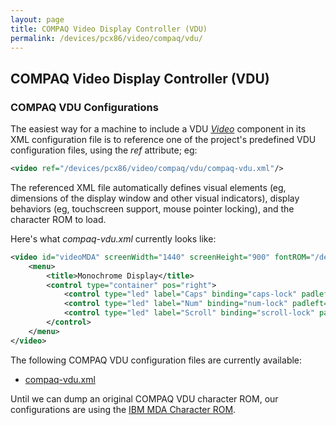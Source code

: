 ```yaml
---
layout: page
title: COMPAQ Video Display Controller (VDU)
permalink: /devices/pcx86/video/compaq/vdu/
---
```


COMPAQ Video Display Controller (VDU)
-------------------------------------

### COMPAQ VDU Configurations

The easiest way for a machine to include a VDU *[Video](/docs/pcx86/video/)* component in its XML configuration file
is to reference one of the project's predefined VDU configuration files, using the *ref* attribute; eg:

```xml
<video ref="/devices/pcx86/video/compaq/vdu/compaq-vdu.xml"/>
```

The referenced XML file automatically defines visual elements (eg, dimensions of the display window and other
visual indicators), display behaviors (eg, touchscreen support, mouse pointer locking), and the character ROM to load. 

Here's what *compaq-vdu.xml* currently looks like:

```xml
<video id="videoMDA" screenWidth="1440" screenHeight="900" fontROM="/devices/pcx86/video/ibm/mda/ibm-mda.json" pos="center" padding="8px">
    <menu>
        <title>Monochrome Display</title>
        <control type="container" pos="right">
            <control type="led" label="Caps" binding="caps-lock" padleft="8px"/>
            <control type="led" label="Num" binding="num-lock" padleft="8px"/>
            <control type="led" label="Scroll" binding="scroll-lock" padleft="8px"/>
        </control>
    </menu>
</video>
```

The following COMPAQ VDU configuration files are currently available:

 - [compaq-vdu.xml](compaq-vdu.xml)

Until we can dump an original COMPAQ VDU character ROM, our configurations are using the [IBM MDA Character ROM](../../ibm/mda/#ibm-mda-character-rom).
